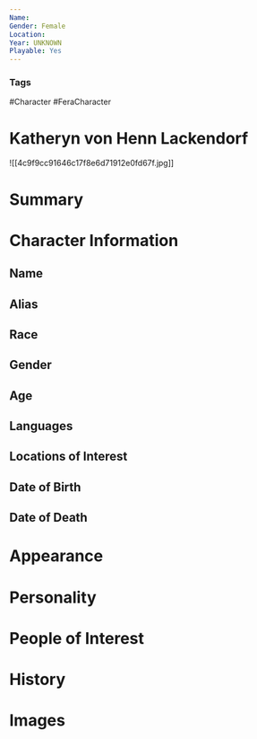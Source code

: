 ```yaml
---
Name: 
Gender: Female
Location: 
Year: UNKNOWN
Playable: Yes
---
```


### Tags
#Character #FeraCharacter 

# Katheryn von Henn Lackendorf
![[4c9f9cc91646c17f8e6d71912e0fd67f.jpg]]

# Summary


# Character Information

## Name

## Alias

## Race

## Gender

## Age

## Languages

## Locations of Interest

## Date of Birth

## Date of Death

# Appearance

# Personality

# People of Interest

# History

# Images

